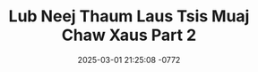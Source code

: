 ---
layout: movie-video-data
date: 2025-03-01 21:25:08 -0772
categories: movie

# Site Attributes
title: "Lub Neej Thaum Laus Tsis Muaj Chaw Xaus Part 2"
permalink: "/movie/Lub_Neej_Thaum_Laus_Tsis_Muaj_Chaw_Xaus_Part_2"

# Movie Attributes
synopsis: "Lub neej thaum laus tsis muaj chaws xaus yog ib zaj dab neeg uas ua tau zoo saib heev raws nkaus li tib neeg txoj kev uas Hmoob ib txwm muaj los ntawm neeg tej khub niam txiv. Xav kom txhua tus yuav tsum tau saib. Yus thiaj li yuav paub kho yus tus kheej thiaj li yuav tsis poob mus rau txoj kev zoo li zaj movie no. "
producer: "HVS Production"
director: ""
writer: ""
video_link: ""
genre: "Drama"
year: "2007"
release_type: "VHS"
storage: "Center for Hmong Studies"
thumbnail: "/assets/images/movie_thumbnails/Lub Neej Thaum Laus Tsis Muaj Chaw Xaus Part 2.jpeg"
publishing_company: "HVS Production"

# Sequels + Parts
base_movie: "Lub Neej Thaum Laus Tsis Muaj Chaw Xaus Part 1"
total_parts: 3
sequel: "Lub Neej Thaum Laus Tsis Muaj Chaw Xaus Part 3"

# Movie Cast
cast:
#VALUE!
---